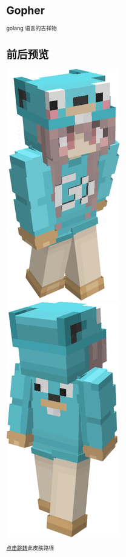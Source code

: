 # Gopher

golang 语言的吉祥物

# 前后预览

![](./demo/demo_1.png) ![](./demo/demo_2.png)

[点击跳转](./Skin/Gopher.png)此皮肤路径
